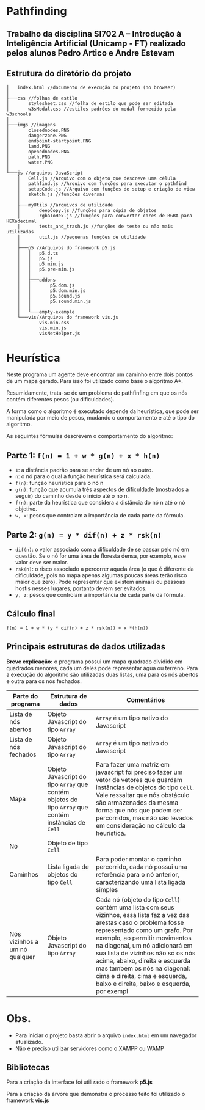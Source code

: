 
# Pathfinding

## Trabalho da disciplina SI702 A – Introdução à Inteligência Artificial (Unicamp - FT) realizado pelos alunos Pedro Artico e Andre Estevam

## Estrutura do diretório do projeto

	│   index.html //documento de execução do projeto (no browser)
	│
	├───css //folhas de estilo
	│       stylesheet.css //folha de estilo que pode ser editada
	│       w3sModal.css //estilos padrões do modal fornecido pela w3schools
	│
	├───imgs //imagens
	│       closednodes.PNG
	│       dangerzone.PNG
	│       endpoint-startpoint.PNG
	│       land.PNG
	│       openednodes.PNG
	│       path.PNG
	│       water.PNG
	│
	└───js //arquivos JavaScript
	    │   Cell.js //Arquivo com o objeto que descreve uma célula
	    │   pathfind.js //Arquivo com funções para executar o pathfind
	    │   setupCode.js //Arquivo com funções de setup e criação de view
	    │   sketch.js //funções diversas
	    │
	    ├───myUtils //arquivos de utilidade
	    │       deepCopy.js //funções para cópia de objetos
	    │       rgbaToHex.js //funções para converter cores de RGBA para HEXadecimal
	    │       tests_and_trash.js //funções de teste ou não mais utilizadas
	    │       util.js //pequenas funções de utilidade
	    │
	    ├───p5 //Arquivos do framework p5.js
	    │   │   p5.d.ts
	    │   │   p5.js
	    │   │   p5.min.js
	    │   │   p5.pre-min.js
	    │   │
	    │   ├───addons
	    │   │       p5.dom.js
	    │   │       p5.dom.min.js
	    │   │       p5.sound.js
	    │   │       p5.sound.min.js
	    │   │
	    │   └───empty-example
	    └───vis//Arquivos do framework vis.js
	            vis.min.css
	            vis.min.js
	            visNetHelper.js



# Heurística

Neste programa um agente deve encontrar um caminho entre dois pontos de um mapa gerado. Para isso foi utilizado como base o algoritmo A*.

Resumidamente, trata-se de um problema de pathfinfing em que os nós contém diferentes pesos (ou dificuldades).

A forma como o algoritmo é executado depende da heurística, que pode ser manipulada por meio de pesos, mudando o comportamento e até o tipo do algoritmo.

As seguintes fórmulas descrevem o comportamento do algoritmo:

 

## Parte 1: `f(n) = 1 + w * g(n) + x * h(n)`



- `1`: a distância padrão para se andar de um nó ao outro.
- `n`: o nó para o qual a função heurística será calculada.
- `f(n)`: função heurística para o nó n
- `g(n)`: função que acumula três aspectos de dificuldade (mostrados a seguir) do caminho desde o início até o nó n.
- `f(n)`: parte da heurística que considera a distância do nó n até o nó objetivo.
- `w, x`: pesos que controlam a importância de cada parte da fórmula.



## Parte 2: `g(n) = y * dif(n) + z * rsk(n)`

 

- `dif(n)`: o valor associado com a dificuldade de se passar pelo nó em questão. Se o nó for uma área de floresta densa, por exemplo, esse valor deve ser maior.
- `rsk(n)`: o risco associado a percorrer aquela área (o que é diferente da dificuldade, pois no mapa apenas algumas poucas áreas terão risco maior que zero). Pode representar que existem animais ou pessoas hostis nesses lugares, portanto devem ser evitados.
- `y, z`: pesos que controlam a importância de cada parte da fórmula.



## Cálculo final 



`f(n) = 1 + w * (y * dif(n) + z * rsk(n)) + x *(h(n))`



## Principais estruturas de dados utilizadas

**Breve explicação:** o programa possui um mapa quadrado dividido em quadrados menores, cada um deles pode representar água ou terreno. Para a execução do algoritmo são utilizadas duas listas, uma para os nós abertos e outra para os nós fechados.



| Parte do programa             | Estrutura de dados                                           | Comentários                                                  |
| ----------------------------- | ------------------------------------------------------------ | ------------------------------------------------------------ |
| Lista de nós abertos          | Objeto Javascript do tipo `Array`                            | `Array` é um tipo nativo do Javascript                       |
| Lista de nós fechados         | Objeto Javascript do tipo `Array`                            | `Array` é um tipo nativo do Javascript                       |
| Mapa                          | Objeto Javascript do tipo `Array` que contém objetos do tipo `Array` que contém instâncias de `Cell` | Para fazer uma matriz em javascript foi preciso fazer um vetor de vetores que guardam instâncias de objetos do tipo `Cell`. Vale ressaltar que nós obstáculo são armazenados da mesma forma que nós que podem ser percorridos, mas não são levados em consideração no cálculo da heurística. |
| Nó                            | Objeto de tipo `Cell`                                        |                                                              |
| Caminhos                      | Lista ligada de objetos do tipo `Cell`                       | Para poder montar o caminho percorrido, cada nó possui uma referência para o nó anterior, caracterizando uma lista ligada simples |
| Nós vizinhos a um nó qualquer | Objeto Javascript do tipo `Array`                            | Cada nó (objeto do tipo `Cell`) contém uma lista com seus vizinhos, essa lista faz a vez das arestas caso o problema fosse representado como um grafo. Por exemplo, ao permitir movimentos na diagonal, um nó adicionará em sua lista de vizinhos não só os nós acima, abaixo, direita e esquerda mas também os nós na diagonal: cima e direita, cima e esquerda, baixo e direita, baixo e esquerda, por exempl |



# Obs.

* Para iniciar o projeto basta abrir o arquivo  `index.html` em um navegador atualizado.
* Não é preciso utilizar servidores como o XAMPP ou WAMP



## Bibliotecas

Para a criação da interface foi utilizado o framework **p5.js**

Para a criação da árvore que demonstra o processo feito foi utilizado o framework **vis.js**



